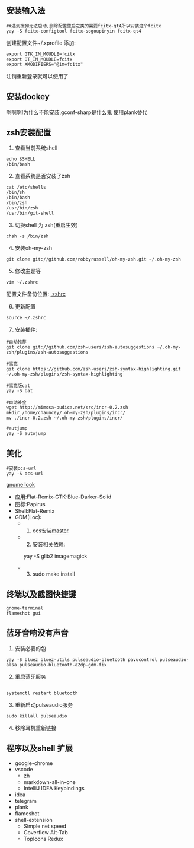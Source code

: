 ## 安装输入法

```
##遇到搜狗无法启动,删除配置重启之类的需要fcitx-qt4所以安装这个fcitx
yay -S fcitx-configtool fcitx-sogoupinyin fcitx-qt4
```

创建配置文件~/.xprofile
添加:

```
export GTK_IM_MOUDLE=fcitx
export QT_IM_MOUDLE=fcitx
export XMODIFIERS="@im=fcitx"
```

注销重新登录就可以使用了

## 安装dockey

啊啊啊!为什么不能安装,gconf-sharp是什么鬼
使用plank替代

## zsh安装配置

1. 查看当前系统shell

```
echo $SHELL
/bin/bash
```

2. 查看系统是否安装了zsh

```
cat /etc/shells
/bin/sh
/bin/bash
/bin/zsh
/usr/bin/zsh
/usr/bin/git-shell
```

3. 切换shell 为 zsh(重启生效)

```
chsh -s /bin/zsh
```

4. 安装oh-my-zsh

```
git clone git://github.com/robbyrussell/oh-my-zsh.git ~/.oh-my-zsh
```

5. 修改主题等

```
vim ~/.zshrc
```

配置文件备份位置:
[.zshrc](https://github.com/ChaunceyCX/my-config-files/blob/master/zsh/.zshrc)


6. 更新配置

```
source ~/.zshrc
```

7. 安装插件:

```
#自动推荐
git clone git://github.com/zsh-users/zsh-autosuggestions ~/.oh-my-zsh/plugins/zsh-autosuggestions

#高亮
git clone https://github.com/zsh-users/zsh-syntax-highlighting.git ~/.oh-my-zsh/plugins/zsh-syntax-highlighting

#高亮版cat
yay -S bat

#自动补全
wget http://mimosa-pudica.net/src/incr-0.2.zsh
mkdir /home/chauncey/.oh-my-zsh/plugins/incr/
mv ./incr-0.2.zsh ~/.oh-my-zsh/plugins/incr/

#autjump
yay -S autojump

```

## 美化

```
#安装ocs-url
yay -S ocs-url
```

[gnome look](https://www.gnome-look.org/p/1013030/)

- 应用:Flat-Remix-GTK-Blue-Darker-Solid
- 图标:Papirus
- Shell:Flat-Remix
- GDM(Loc):
  - 1. ocs安装[master](https://github.com/daniruiz/flat-remix-gnome/archive/master.zip)
  - 2. 安装相关依赖:

    yay -S glib2 imagemagick 
  - 3. sudo make install

## 终端以及截图快捷键

```
gnome-terminal
flameshot gui
```

## 蓝牙音响没有声音

1. 安装必要的包

```
yay -S bluez bluez-utils pulseaudio-bluetooth pavucontrol pulseaudio-alsa pulseaudio-bluetooth-a2dp-gdm-fix
```

2. 重启蓝牙服务

```

systemctl restart bluetooth

```

3. 重新启动pulseaudio服务

```
sudo killall pulseaudio
```

4. 移除耳机重新链接


## 程序以及shell 扩展
 
- google-chrome
- vscode
	- zh
	- markdown-all-in-one
	- IntelliJ IDEA Keybindings
- idea
- telegram
- plank
- flameshot
- shell-extension
  - Simple net speed 
  - Coverflow Alt-Tab
  - TopIcons Redux
